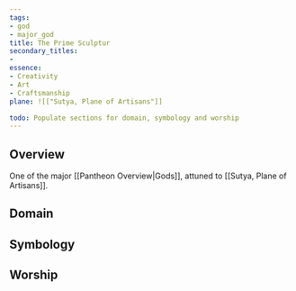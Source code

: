 ```yaml
---
tags:
- god
- major_god
title: The Prime Sculptur
secondary_titles:
- 
essence:
- Creativity
- Art
- Craftsmanship
plane: ![["Sutya, Plane of Artisans"]]

todo: Populate sections for domain, symbology and worship
---
```

## Overview
One of the major [[Pantheon Overview|Gods]], attuned to [[Sutya, Plane of Artisans]].
## Domain

## Symbology

## Worship
